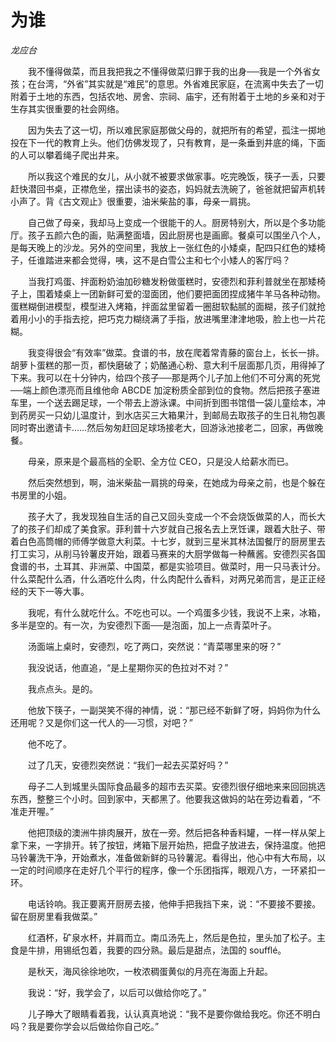 # 为谁

*龙应台*

　　我不懂得做菜，而且我把我之不懂得做菜归罪于我的出身──我是一个外省女孩；在台湾，“外省”其实就是“难民”的意思。外省难民家庭，在流离中失去了一切附着于土地的东西，包括农地、房舍、宗祠、庙宇，还有附着于土地的乡亲和对于生存其实很重要的社会网络。

　　因为失去了这一切，所以难民家庭那做父母的，就把所有的希望，孤注一掷地投在下一代的教育上头。他们仿佛发现了，只有教育，是一条垂到井底的绳，下面的人可以攀着绳子爬出井来。

　　所以我这个难民的女儿，从小就不被要求做家事。吃完晚饭，筷子一丢，只要赶快潜回书桌，正襟危坐，摆出读书的姿态，妈妈就去洗碗了，爸爸就把留声机转小声了。背《古文观止》很重要，油米柴盐的事，母亲一肩挑。

　　自己做了母亲，我却马上变成一个很能干的人。厨房特别大，所以是个多功能厅。孩子五颜六色的画，贴满整面墙，因此厨房也是画廊。餐桌可以围坐八个人，是每天晚上的沙龙。另外的空间里，我放上一张红色的小矮桌，配四只红色的矮椅子，任谁踏进来都会觉得，咦，这不是白雪公主和七个小矮人的客厅吗？

　　当我打鸡蛋、拌面粉奶油加砂糖发粉做蛋糕时，安德烈和菲利普就坐在那矮椅子上，围着矮桌上一团新鲜可爱的湿面团，他们要把面团捏成猪牛羊马各种动物。蛋糕糊倒进模型，模型进入烤箱，拌面盆里留着一圈甜软黏腻的面糊，孩子们就抢着用小小的手指去挖，把巧克力糊绕满了手指，放进嘴里津津地吸，脸上也一片花糊。

　　我变得很会“有效率”做菜。食谱的书，放在爬着常青藤的窗台上，长长一排。胡萝卜蛋糕的那一页，都快磨破了；奶酪通心粉、意大利千层面那几页，用得掉了下来。我可以在十分钟内，给四个孩子──那是两个儿子加上他们不可分离的死党──端上颜色漂亮而且维他命 ABCDE 加淀粉质全部到位的食物。然后把孩子塞进车里，一个送去踢足球，一个带去上游泳课。中间折到图书馆借一袋儿童绘本，冲到药房买一只幼儿温度计，到水店买三大箱果汁，到邮局去取孩子的生日礼物包裹同时寄出邀请卡……然后匆匆赶回足球场接老大，回游泳池接老二，回家，再做晚餐。

　　母亲，原来是个最高档的全职、全方位 CEO，只是没人给薪水而已。

　　然后突然想到，啊，油米柴盐一肩挑的母亲，在她成为母亲之前，也是个躲在书房里的小姐。

　　孩子大了，我发现独自生活的自己又回头变成一个不会烧饭做菜的人，而长大了的孩子们却成了美食家。菲利普十六岁就自己报名去上烹饪课，跟着大肚子、带着白色高筒帽的师傅学做意大利菜。十七岁，就到三星米其林法国餐厅的厨房里去打工实习，从削马铃薯皮开始，跟着马赛来的大厨学做每一种蘸酱。安德烈买各国食谱的书，土耳其、非洲菜、中国菜，都是实验项目。做菜时，用一只马表计分。什么菜配什么酒，什么酒吃什么肉，什么肉配什么香料，对两兄弟而言，是正正经经的天下一等大事。

　　我呢，有什么就吃什么。不吃也可以。一个鸡蛋多少钱，我说不上来，冰箱，多半是空的。有一次，为安德烈下面──是泡面，加上一点青菜叶子。

　　汤面端上桌时，安德烈，吃了两口，突然说：“青菜哪里来的呀？”

　　我没说话，他直追，“是上星期你买的色拉对不对？”

　　我点点头。是的。

　　他放下筷子，一副哭笑不得的神情，说：“那已经不新鲜了呀，妈妈你为什么还用呢？又是你们这一代人的──习惯，对吧？”

　　他不吃了。

　　过了几天，安德烈突然说：“我们一起去买菜好吗？”

　　母子二人到城里头国际食品最多的超市去买菜。安德烈很仔细地来来回回挑选东西，整整三个小时。回到家中，天都黑了。他要我这做妈的站在旁边看着，“不准走开喔。”

　　他把顶级的澳洲牛排肉展开，放在一旁。然后把各种香料罐，一样一样从架上拿下来，一字排开。转了按钮，烤箱下层开始热，把盘子放进去，保持温度。他把马铃薯洗干净，开始煮水，准备做新鲜的马铃薯泥。看得出，他心中有大布局，以一定的时间顺序在走好几个平行的程序，像一个乐团指挥，眼观八方，一环紧扣一环。

　　电话铃响。我正要离开厨房去接，他伸手把我挡下来，说：“不要接不要接。留在厨房里看我做菜。”

　　红酒杯，矿泉水杯，并肩而立。南瓜汤先上，然后是色拉，里头加了松子。主食是牛排，用锡纸包着，我要的四分熟。最后是甜点，法国的 soufflé。

　　是秋天，海风徐徐地吹，一枚浓稠蛋黄似的月亮在海面上升起。

　　我说：“好，我学会了，以后可以做给你吃了。”

　　儿子睁大了眼睛看着我，认认真真地说：“我不是要你做给我吃。你还不明白吗？我是要你学会以后做给你自己吃。”